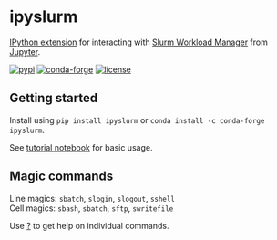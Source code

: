 # ipyslurm

[IPython extension](https://ipython.readthedocs.io/en/stable/config/extensions/index.html) for interacting with [Slurm Workload Manager](https://slurm.schedmd.com) from [Jupyter](https://jupyter.readthedocs.io).

[![pypi](https://img.shields.io/pypi/v/ipyslurm.svg)](https://pypi.org/project/ipyslurm)
[![conda-forge](https://img.shields.io/conda/vn/conda-forge/ipyslurm.svg)](https://anaconda.org/conda-forge/ipyslurm)
[![license](https://img.shields.io/github/license/auneri/ipyslurm.svg)](https://github.com/auneri/ipyslurm/blob/master/LICENSE.md)

## Getting started

Install using `pip install ipyslurm` or `conda install -c conda-forge ipyslurm`.

See [tutorial notebook](https://github.com/auneri/ipyslurm/tree/master/examples/tutorial.ipynb) for basic usage.

## Magic commands

Line magics: `sbatch`, `slogin`, `slogout`, `sshell`  
Cell magics: `sbash`, `sbatch`, `sftp`, `swritefile`

Use [?](http://ipython.readthedocs.io/en/stable/interactive/tutorial.html#exploring-your-objects) to get help on individual commands.
